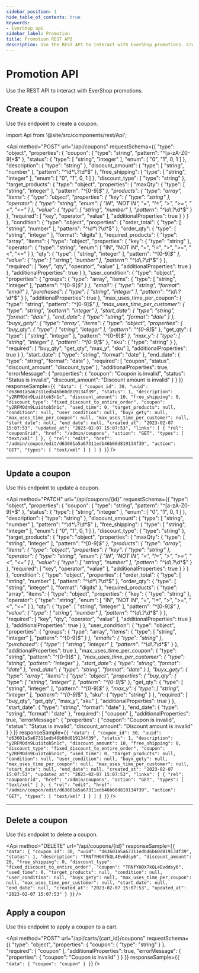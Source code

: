 ```yaml
---
sidebar_position: 1
hide_table_of_contents: true
keywords:
- EverShop api
sidebar_label: Promotion
title: Promotion REST API
description: Use the REST API to interact with EverShop promotions. Create, update, delete, and get promotions.
---
```



# Promotion API

Use the REST API to interact with EverShop promotions.

## Create a coupon

Use this endpoint to create a coupon.

import Api from '@site/src/components/rest/Api';

<Api
  method="POST"
  url="/api/coupons"
  requestSchema={{
  "type": "object",
  "properties": {
    "coupon": {
      "type": "string",
      "pattern": "^[a-zA-Z0-9]+$"
    },
    "status": {
      "type": [
        "string",
        "integer"
      ],
      "enum": [
        "0",
        "1",
        0,
        1
      ]
    },
    "description": {
      "type": "string"
    },
    "discount_amount": {
      "type": [
        "string",
        "number"
      ],
      "pattern": "^\\d*\\.?\\d*$"
    },
    "free_shipping": {
      "type": [
        "string",
        "integer"
      ],
      "enum": [
        "0",
        "1",
        0,
        1
      ]
    },
    "discount_type": {
      "type": "string"
    },
    "target_products": {
      "type": "object",
      "properties": {
        "maxQty": {
          "type": [
            "string",
            "integer"
          ],
          "pattern": "^[0-9]*$"
        },
        "products": {
          "type": "array",
          "items": {
            "type": "object",
            "properties": {
              "key": {
                "type": "string"
              },
              "operator": {
                "type": "string",
                "enum": [
                  "IN",
                  "NOT IN",
                  "=",
                  "!=",
                  ">",
                  ">=",
                  "<",
                  "<="
                ]
              },
              "value": {
                "type": [
                  "string",
                  "number"
                ],
                "pattern": "^\\d*\\.?\\d*$"
              }
            },
            "required": [
              "key",
              "operator",
              "value"
            ],
            "additionalProperties": true
          }
        }
      }
    },
    "condition": {
      "type": "object",
      "properties": {
        "order_total": {
          "type": [
            "string",
            "number"
          ],
          "pattern": "^\\d*\\.?\\d*$"
        },
        "order_qty": {
          "type": [
            "string",
            "integer"
          ],
          "format": "digits"
        },
        "required_products": {
          "type": "array",
          "items": {
            "type": "object",
            "properties": {
              "key": {
                "type": "string"
              },
              "operator": {
                "type": "string",
                "enum": [
                  "IN",
                  "NOT IN",
                  "=",
                  "!=",
                  ">",
                  ">=",
                  "<",
                  "<="
                ]
              },
              "qty": {
                "type": [
                  "string",
                  "integer"
                ],
                "pattern": "^[0-9]*$"
              },
              "value": {
                "type": [
                  "string",
                  "number"
                ],
                "pattern": "^\\d*\\.?\\d*$"
              }
            },
            "required": [
              "key",
              "qty",
              "operator",
              "value"
            ],
            "additionalProperties": true
          }
        },
        "additionalProperties": true
      }
    },
    "user_condition": {
      "type": "object",
      "properties": {
        "groups": {
          "type": "array",
          "items": {
            "type": [
              "string",
              "integer"
            ],
            "pattern": "^[0-9]*$"
          }
        },
        "email": {
          "type": "string",
          "format": "email"
        },
        "purchased": {
          "type": [
            "string",
            "integer"
          ],
          "pattern": "^\\d*\\.?\\d*$"
        }
      },
      "additionalProperties": true
    },
    "max_uses_time_per_coupon": {
      "type": "string",
      "pattern": "^[0-9]*$"
    },
    "max_uses_time_per_customer": {
      "type": "string",
      "pattern": "integer"
    },
    "start_date": {
      "type": "string",
      "format": "date"
    },
    "end_date": {
      "type": "string",
      "format": "date"
    }
  },
  "buyx_gety": {
    "type": "array",
    "items": {
      "type": "object",
      "properties": {
        "buy_qty": {
          "type": [
            "string",
            "integer"
          ],
          "pattern": "^[0-9]*$"
        },
        "get_qty": {
          "type": [
            "string",
            "integer"
          ],
          "pattern": "^[0-9]*$"
        },
        "max_y": {
          "type": [
            "string",
            "integer"
          ],
          "pattern": "^[0-9]*$"
        },
        "sku": {
          "type": "string"
        }
      },
      "required": [
        "buy_qty",
        "get_qty",
        "max_y",
        "sku"
      ],
      "additionalProperties": true
    }
  },
  "start_date": {
    "type": "string",
    "format": "date"
  },
  "end_date": {
    "type": "string",
    "format": "date"
  },
  "required": [
    "coupon",
    "status",
    "discount_amount",
    "discount_type"
  ],
  "additionalProperties": true,
  "errorMessage": {
    "properties": {
      "coupon": "Coupon is invalid",
      "status": "Status is invalid",
      "discount_amount": "Discount amount is invalid"
    }
  }
}}
  responseSample={`{
  "data": {
    "coupon_id": 30,
    "uuid": "d63601a5a67311edb46b60d819134f39",
    "status": 1,
    "description": "y2RFMOdn9LuiUtob5n1c",
    "discount_amount": 10,
    "free_shipping": 0,
    "discount_type": "fixed_discount_to_entire_order",
    "coupon": "y2RFMOdn9LuiUtob5n1c",
    "used_time": 0,
    "target_products": null,
    "condition": null,
    "user_condition": null,
    "buyx_gety": null,
    "max_uses_time_per_coupon": null,
    "max_uses_time_per_customer": null,
    "start_date": null,
    "end_date": null,
    "created_at": "2023-02-07 15:07:53",
    "updated_at": "2023-02-07 15:07:53",
    "links": [
      {
        "rel": "couponGrid",
        "href": "/admin/coupons",
        "action": "GET",
        "types": [
          "text/xml"
        ]
      },
      {
        "rel": "edit",
        "href": "/admin/coupon/edit/d63601a5a67311edb46b60d819134f39",
        "action": "GET",
        "types": [
          "text/xml"
        ]
      }
    ]
  }
}`}
 />

<hr />

## Update a coupon

Use this endpoint to update a coupon.

<Api
  method="PATCH"
  url="/api/coupons/{id}"
  requestSchema={{
  "type": "object",
  "properties": {
    "coupon": {
      "type": "string",
      "pattern": "^[a-zA-Z0-9]+$"
    },
    "status": {
      "type": [
        "string",
        "integer"
      ],
      "enum": [
        "0",
        "1",
        0,
        1
      ]
    },
    "description": {
      "type": "string"
    },
    "discount_amount": {
      "type": [
        "string",
        "number"
      ],
      "pattern": "^\\d*\\.?\\d*$"
    },
    "free_shipping": {
      "type": [
        "string",
        "integer"
      ],
      "enum": [
        "0",
        "1",
        0,
        1
      ]
    },
    "discount_type": {
      "type": "string"
    },
    "target_products": {
      "type": "object",
      "properties": {
        "maxQty": {
          "type": [
            "string",
            "integer"
          ],
          "pattern": "^[0-9]*$"
        },
        "products": {
          "type": "array",
          "items": {
            "type": "object",
            "properties": {
              "key": {
                "type": "string"
              },
              "operator": {
                "type": "string",
                "enum": [
                  "IN",
                  "NOT IN",
                  "=",
                  "!=",
                  ">",
                  ">=",
                  "<",
                  "<="
                ]
              },
              "value": {
                "type": [
                  "string",
                  "number"
                ],
                "pattern": "^\\d*\\.?\\d*$"
              }
            },
            "required": [
              "key",
              "operator",
              "value"
            ],
            "additionalProperties": true
          }
        }
      }
    },
    "condition": {
      "type": "object",
      "properties": {
        "order_total": {
          "type": [
            "string",
            "number"
          ],
          "pattern": "^\\d*\\.?\\d*$"
        },
        "order_qty": {
          "type": [
            "string",
            "integer"
          ],
          "format": "digits"
        },
        "required_products": {
          "type": "array",
          "items": {
            "type": "object",
            "properties": {
              "key": {
                "type": "string"
              },
              "operator": {
                "type": "string",
                "enum": [
                  "IN",
                  "NOT IN",
                  "=",
                  "!=",
                  ">",
                  ">=",
                  "<",
                  "<="
                ]
              },
              "qty": {
                "type": [
                  "string",
                  "integer"
                ],
                "pattern": "^[0-9]*$"
              },
              "value": {
                "type": [
                  "string",
                  "number"
                ],
                "pattern": "^\\d*\\.?\\d*$"
              }
            },
            "required": [
              "key",
              "qty",
              "operator",
              "value"
            ],
            "additionalProperties": true
          }
        },
        "additionalProperties": true
      }
    },
    "user_condition": {
      "type": "object",
      "properties": {
        "groups": {
          "type": "array",
          "items": {
            "type": [
              "string",
              "integer"
            ],
            "pattern": "^[0-9]*$"
          }
        },
        "emails": {
          "type": "string"
        },
        "purchased": {
          "type": [
            "string",
            "integer"
          ],
          "pattern": "^\\d*\\.?\\d*$"
        }
      },
      "additionalProperties": true
    },
    "max_uses_time_per_coupon": {
      "type": "string",
      "pattern": "^[0-9]*$"
    },
    "max_uses_time_per_customer": {
      "type": "string",
      "pattern": "integer"
    },
    "start_date": {
      "type": "string",
      "format": "date"
    },
    "end_date": {
      "type": "string",
      "format": "date"
    }
  },
  "buyx_gety": {
    "type": "array",
    "items": {
      "type": "object",
      "properties": {
        "buy_qty": {
          "type": [
            "string",
            "integer"
          ],
          "pattern": "^[0-9]*$"
        },
        "get_qty": {
          "type": [
            "string",
            "integer"
          ],
          "pattern": "^[0-9]*$"
        },
        "max_y": {
          "type": [
            "string",
            "integer"
          ],
          "pattern": "^[0-9]*$"
        },
        "sku": {
          "type": "string"
        }
      },
      "required": [
        "buy_qty",
        "get_qty",
        "max_y",
        "sku"
      ],
      "additionalProperties": true
    }
  },
  "start_date": {
    "type": "string",
    "format": "date"
  },
  "end_date": {
    "type": "string",
    "format": "date"
  },
  "required": [
    "coupon"
  ],
  "additionalProperties": true,
  "errorMessage": {
    "properties": {
      "coupon": "Coupon is invalid",
      "status": "Status is invalid",
      "discount_amount": "Discount amount is invalid"
    }
  }
}}
  responseSample={`{
  "data": {
    "coupon_id": 30,
    "uuid": "d63601a5a67311edb46b60d819134f39",
    "status": 1,
    "description": "y2RFMOdn9LuiUtob5n1c",
    "discount_amount": 10,
    "free_shipping": 0,
    "discount_type": "fixed_discount_to_entire_order",
    "coupon": "y2RFMOdn9LuiUtob5n1c",
    "used_time": 0,
    "target_products": null,
    "condition": null,
    "user_condition": null,
    "buyx_gety": null,
    "max_uses_time_per_coupon": null,
    "max_uses_time_per_customer": null,
    "start_date": null,
    "end_date": null,
    "created_at": "2023-02-07 15:07:53",
    "updated_at": "2023-02-07 15:07:53",
    "links": [
      {
        "rel": "couponGrid",
        "href": "/admin/coupons",
        "action": "GET",
        "types": [
          "text/xml"
        ]
      },
      {
        "rel": "edit",
        "href": "/admin/coupon/edit/d63601a5a67311edb46b60d819134f39",
        "action": "GET",
        "types": [
          "text/xml"
        ]
      }
    ]
  }
}`}
 />

 <hr />

 ## Delete a coupon

Use this endpoint to delete a coupon.

<Api
  method="DELETE"
  url="/api/coupons/{id}"
  responseSample={`{
  "data": {
    "coupon_id": 30,
    "uuid": "d63601a5a67311edb46b60d819134f39",
    "status": 1,
    "description": "TRNfYH0X7kQL4Evddsy6",
    "discount_amount": 20,
    "free_shipping": 0,
    "discount_type": "fixed_discount_to_entire_order",
    "coupon": "TRNfYH0X7kQL4Evddsy6",
    "used_time": 0,
    "target_products": null,
    "condition": null,
    "user_condition": null,
    "buyx_gety": null,
    "max_uses_time_per_coupon": null,
    "max_uses_time_per_customer": null,
    "start_date": null,
    "end_date": null,
    "created_at": "2023-02-07 15:07:53",
    "updated_at": "2023-02-07 15:07:53"
  }
}`}
 />

 ## Apply a coupon

Use this endpoint to apply a coupon to a cart.

<Api
  method="POST"
  url="/api/carts/{cart_id}/coupons"
  requestSchema={{
  "type": "object",
  "properties": {
    "coupon": {
      "type": "string"
    }
  },
  "required": [
    "coupon"
  ],
  "additionalProperties": true,
  "errorMessage": {
    "properties": {
      "coupon": "Coupon is invalid"
    }
  }
}}
  responseSample={`{
  "data": {
    "coupon": "coupon"
  }
}`}
 />